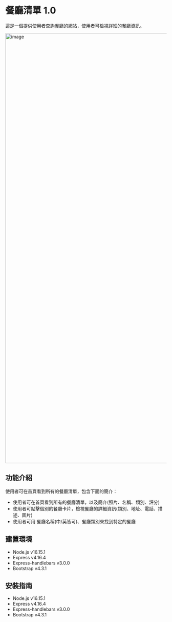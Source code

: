 # 餐廳清單 1.0
這是一個提供使用者查詢餐廳的網站，使用者可檢視詳細的餐廳資訊。

<img width="1338" alt="image" src="https://user-images.githubusercontent.com/106903594/174432937-9d3c8c72-7291-4a28-b833-b4576b75bcee.png">




<h2>功能介紹</h2>

使用者可在首頁看到所有的餐廳清單，包含下面的簡介：
- 使用者可在首頁看到所有的餐廳清單，以及簡介(照片、名稱、類別、評分)
- 使用者可點擊個別的餐廳卡片，檢視餐廳的詳細資訊(類別、地址、電話、描述、圖片)
- 使用者可用 餐廳名稱(中/英皆可)、餐廳類別來找到特定的餐廳


<h2>建置環境</h2>

- Node.js v16.15.1
- Express v4.16.4
- Express-handlebars v3.0.0
- Bootstrap v4.3.1

<h2>安裝指南</h2>

- Node.js v16.15.1
- Express v4.16.4
- Express-handlebars v3.0.0
- Bootstrap v4.3.1
